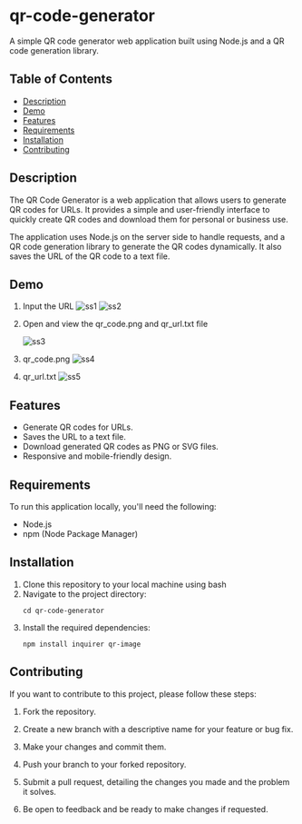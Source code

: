 # qr-code-generator

A simple QR code generator web application built using Node.js and a QR code generation library.

## Table of Contents
- [Description](#description)
- [Demo](#demo)
- [Features](#features)
- [Requirements](#requirements)
- [Installation](#installation)
- [Contributing](#contributing)
 
## Description

The QR Code Generator is a web application that allows users to generate QR codes for URLs. It provides a simple and user-friendly interface to quickly create QR codes and download them for personal or business use.

The application uses Node.js on the server side to handle requests, and a QR code generation library to generate the QR codes dynamically. It also saves the URL of the QR code to a text file.

## Demo
1. Input the URL
   ![ss1](https://github.com/Webunnydev/qr-code-generator/assets/90133602/324f8d83-770a-4bcb-a2c7-3b6b5d758d1e)
   ![ss2](https://github.com/Webunnydev/qr-code-generator/assets/90133602/f81821f0-564c-49a5-9a9b-3e29df1cb655)

3. Open and view the qr_code.png and qr_url.txt file
   
   ![ss3](https://github.com/Webunnydev/qr-code-generator/assets/90133602/825158f8-bb46-4ce8-a636-c80d5e5bc11c)
   
4. qr_code.png
   ![ss4](https://github.com/Webunnydev/qr-code-generator/assets/90133602/b0977929-cf0d-491d-a628-d0cd53107d5f)

5. qr_url.txt
   ![ss5](https://github.com/Webunnydev/qr-code-generator/assets/90133602/287e2ec6-89f0-4cd0-beee-4eba5c65e57b)

## Features

- Generate QR codes for URLs.
- Saves the URL to a text file.
- Download generated QR codes as PNG or SVG files.
- Responsive and mobile-friendly design.

## Requirements

To run this application locally, you'll need the following:

- Node.js 
- npm (Node Package Manager)

## Installation

1. Clone this repository to your local machine using bash
2. Navigate to the project directory:
   ```
   cd qr-code-generator
   ```
3. Install the required dependencies:
    ```
    npm install inquirer qr-image
     ```

## Contributing

If you want to contribute to this project, please follow these steps:

1. Fork the repository.

2. Create a new branch with a descriptive name for your feature or bug fix.

3. Make your changes and commit them.

4. Push your branch to your forked repository.

5. Submit a pull request, detailing the changes you made and the problem it solves.

6. Be open to feedback and be ready to make changes if requested.
